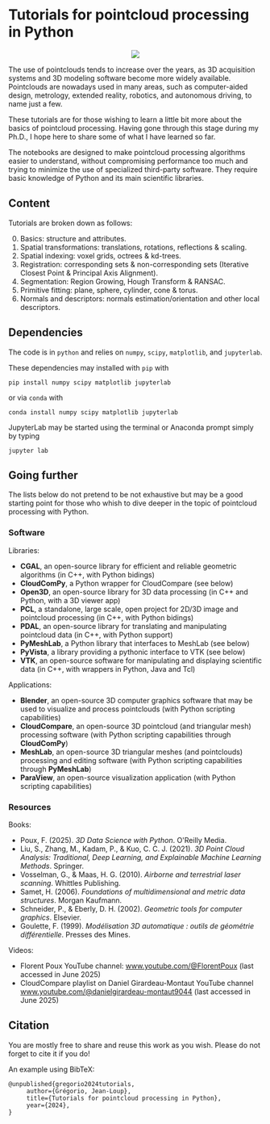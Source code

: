 # Tutorials for pointcloud processing in Python

<div align="center">
  <p><img src="images/example_pointcloud.png"></p>
</div>

The use of pointclouds tends to increase over the years, as 3D acquisition systems and 3D modeling software become more widely available. Pointclouds are nowadays used in many areas, such as computer-aided design, metrology, extended reality, robotics, and autonomous driving, to name just a few.

These tutorials are for those wishing to learn a little bit more about the basics of pointcloud processing. Having gone through this stage during my Ph.D., I hope here to share some of what I have learned so far.

The notebooks are designed to make pointcloud processing algorithms easier to understand, without compromising performance too much and trying to minimize the use of specialized third-party software. They require basic knowledge of Python and its main scientific libraries.

## Content

Tutorials are broken down as follows:

0. Basics: structure and attributes.
1. Spatial transformations: translations, rotations, reflections & scaling.
2. Spatial indexing: voxel grids, octrees & kd-trees.
3. Registration: corresponding sets & non-corresponding sets (Iterative Closest Point & Principal Axis Alignment).
4. Segmentation: Region Growing, Hough Transform & RANSAC.
5. Primitive fitting: plane, sphere, cylinder, cone & torus.
6. Normals and descriptors: normals estimation/orientation and other local descriptors.

## Dependencies

The code is in `python` and relies on `numpy`, `scipy`, `matplotlib`, and `jupyterlab`.

These dependencies may installed with `pip` with

    pip install numpy scipy matplotlib jupyterlab

or via `conda` with

    conda install numpy scipy matplotlib jupyterlab

JupyterLab may be started using the terminal or Anaconda prompt simply by typing

    jupyter lab

## Going further

The lists below do not pretend to be not exhaustive but may be a good starting point for those who whish to dive deeper in the topic of pointcloud processing with Python.

### Software

Libraries:

- **CGAL**, an open-source library for efficient and reliable geometric algorithms (in C++, with Python bidings)
- **CloudComPy**, a Python wrapper for CloudCompare (see below)
- **Open3D**, an open-source library for 3D data processing (in C++ and Python, with a 3D viewer app)
- **PCL**, a standalone, large scale, open project for 2D/3D image and pointcloud processing (in C++, with Python bidings)
- **PDAL**, an open-source library for translating and manipulating pointcloud data (in C++, with Python support)
- **PyMeshLab**, a Python library that interfaces to MeshLab (see below)
- **PyVista**, a library providing a pythonic interface to VTK (see below)
- **VTK**, an open-source software for manipulating and displaying scientific data (in C++, with wrappers in Python, Java and Tcl)

Applications:

- **Blender**, an open-source  3D computer graphics software that may be used to visualize and process pointclouds (with Python scripting capabilities)
- **CloudCompare**, an open-source 3D pointcloud (and triangular mesh) processing software (with Python scripting capabilities through **CloudComPy**)
- **MeshLab**, an open-source 3D triangular meshes (and pointclouds) processing and editing software (with Python scripting capabilities through **PyMeshLab**)
- **ParaView**, an open-source visualization application (with Python scripting capabilities)

### Resources 

Books:
- Poux, F. (2025). *3D Data Science with Python*. O'Reilly Media.
- Liu, S., Zhang, M., Kadam, P., & Kuo, C. C. J. (2021). *3D Point Cloud Analysis: Traditional, Deep Learning, and Explainable Machine Learning Methods*. Springer.
- Vosselman, G., & Maas, H. G. (2010). *Airborne and terrestrial laser scanning*. Whittles Publishing.
- Samet, H. (2006). *Foundations of multidimensional and metric data structures*. Morgan Kaufmann.
- Schneider, P., & Eberly, D. H. (2002). *Geometric tools for computer graphics*. Elsevier.
- Goulette, F. (1999). *Modélisation 3D automatique : outils de géométrie différentielle*. Presses des Mines.

Videos:
- Florent Poux YouTube channel: www.youtube.com/@FlorentPoux (last accessed in June 2025)
- CloudCompare playlist on Daniel Girardeau-Montaut YouTube channel www.youtube.com/@danielgirardeau-montaut9044 (last accessed in June 2025)

## Citation

You are mostly free to share and reuse this work as you wish. Please do not forget to cite it if you do!

An example using BibTeX:

    @unpublished{gregorio2024tutorials,
         author={Grégorio, Jean-Loup},
         title={Tutorials for pointcloud processing in Python},
         year={2024},
    }
